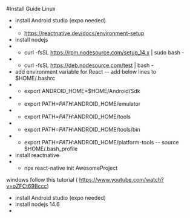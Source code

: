 #Install Guide
Linux
  - install Android studio (expo needed)
  - - https://reactnative.dev/docs/environment-setup
  - install nodejs
  - - curl -fsSL https://rpm.nodesource.com/setup_14.x | sudo bash -
  - - curl -fsSL https://deb.nodesource.com/test | bash -
  - add environment variable for React
  -- add below lines to $HOME/.bashrc
  - - export ANDROID_HOME=$HOME/Android/Sdk
  - - export PATH=$PATH:$ANDROID_HOME/emulator
  - - export PATH=$PATH:$ANDROID_HOME/tools
  - - export PATH=$PATH:$ANDROID_HOME/tools/bin
  - - export PATH=$PATH:$ANDROID_HOME/platform-tools
  -- source $HOME/.bash_profile
  - install reactnative
  - - npx react-native init AwesomeProject

windows follow this tutorial ( https://www.youtube.com/watch?v=oZFCt69Bccc)
  - install Android studio (expo needed)
  - install nodejs 14.6
  - 
